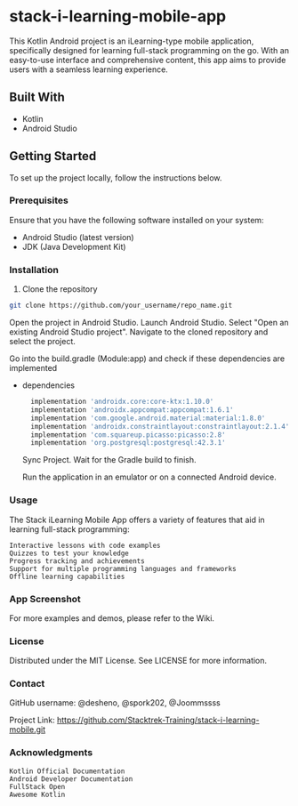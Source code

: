 # stack-i-learning-mobile-app

This Kotlin Android project is an iLearning-type mobile application, specifically designed for learning full-stack programming on the go. With an easy-to-use interface and comprehensive content, this app aims to provide users with a seamless learning experience.

## Built With

- Kotlin
- Android Studio

## Getting Started

To set up the project locally, follow the instructions below.

### Prerequisites

Ensure that you have the following software installed on your system:

- Android Studio (latest version)
- JDK (Java Development Kit)

### Installation

1. Clone the repository

```bash
git clone https://github.com/your_username/repo_name.git
```

Open the project in Android Studio.
Launch Android Studio.
Select "Open an existing Android Studio project".
Navigate to the cloned repository and select the project.

Go into the build.gradle (Module:app) and check if these dependencies are implemented
* dependencies
  ```sh
    implementation 'androidx.core:core-ktx:1.10.0'
    implementation 'androidx.appcompat:appcompat:1.6.1'
    implementation 'com.google.android.material:material:1.8.0'
    implementation 'androidx.constraintlayout:constraintlayout:2.1.4'
    implementation 'com.squareup.picasso:picasso:2.8'
    implementation 'org.postgresql:postgresql:42.3.1'
  ```
    Sync Project.
    Wait for the Gradle build to finish.

    Run the application in an emulator or on a connected Android device.

### Usage

The Stack iLearning Mobile App offers a variety of features that aid in learning full-stack programming:

    Interactive lessons with code examples
    Quizzes to test your knowledge
    Progress tracking and achievements
    Support for multiple programming languages and frameworks
    Offline learning capabilities

### App Screenshot

For more examples and demos, please refer to the Wiki.

### License

Distributed under the MIT License. See LICENSE for more information.

### Contact

GitHub username: @desheno, @spork202, @Joommssss 

Project Link: https://github.com/Stacktrek-Training/stack-i-learning-mobile.git

### Acknowledgments

    Kotlin Official Documentation
    Android Developer Documentation
    FullStack Open
    Awesome Kotlin


